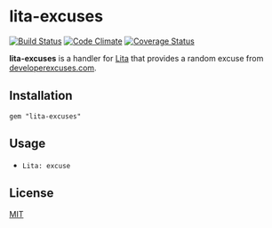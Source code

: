 # lita-excuses

[![Build Status](https://travis-ci.org/webdestroya/lita-excuses.png)](https://travis-ci.org/webdestroya/lita-excuses)
[![Code Climate](https://codeclimate.com/github/webdestroya/lita-excuses.png)](https://codeclimate.com/github/webdestroya/lita-excuses)
[![Coverage Status](https://coveralls.io/repos/webdestroya/lita-excuses/badge.png)](https://coveralls.io/r/webdestroya/lita-excuses)

**lita-excuses** is a handler for [Lita](https://github.com/jimmycuadra/lita) that provides a random excuse from [developerexcuses.com](http://developerexcuses.com/).


## Installation

    gem "lita-excuses"

## Usage

* `Lita: excuse`

## License

[MIT](http://opensource.org/licenses/MIT)
